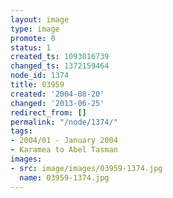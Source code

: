 ```yaml
---
layout: image
type: image
promote: 0
status: 1
created_ts: 1093016739
changed_ts: 1372159464
node_id: 1374
title: 03959
created: '2004-08-20'
changed: '2013-06-25'
redirect_from: []
permalink: "/node/1374/"
tags:
- 2004/01 - January 2004
- Karamea to Abel Tasman
images:
- src: image/images/03959-1374.jpg
  name: 03959-1374.jpg
---
```


